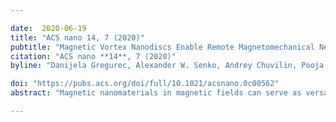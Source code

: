 ```yaml
---

date:  2020-06-19
title: "ACS nano 14, 7 (2020)"
pubtitle: "Magnetic Vortex Nanodiscs Enable Remote Magnetomechanical Neural Stimulation"
citation: "ACS nano **14**, 7 (2020)"
byline: "Danijela Gregurec, Alexander W. Senko, Andrey Chuvilin, Pooja D. Reddy, Ashwin Sankararaman, Dekel Rosenfeld, Po-Han Chiang, Francisco Garcia, Ian Tefel, **Georgios Varnavides**, Eugenia Ciocan, Polina Anikeeva"

doi: "https://pubs.acs.org/doi/full/10.1021/acsnano.0c00562"
abstract: "Magnetic nanomaterials in magnetic fields can serve as versatile transducers for remote interrogation of cell functions. In this study, we leveraged the transition from vortex to in-plane magnetization in iron oxide nanodiscs to modulate the activity of mechanosensory cells. When a vortex configuration of spins is present in magnetic nanomaterials, it enables rapid control over their magnetization direction and magnitude. The vortex configuration manifests in near zero net magnetic moment in the absence of a magnetic field, affording greater colloidal stability of magnetic nanomaterials in suspensions. Together, these properties invite the application of magnetic vortex particles as transducers of externally applied minimally invasive magnetic stimuli in biological systems. Using magnetic modeling and electron holography, we predict and experimentally demonstrate magnetic vortex states in an array of colloidally synthesized magnetite nanodiscs 98–226 nm in diameter. The magnetic nanodiscs applied as transducers of torque for remote control of mechanosensory neurons demonstrated the ability to trigger Ca2+ influx in weak (≤28 mT), slowly varying (≤5 Hz) magnetic fields. The extent of cellular response was determined by the magnetic nanodisc volume and magnetic field conditions. Magnetomechanical activation of a mechanosensitive cation channel TRPV4 (transient receptor potential vanilloid family member 4) exogenously expressed in the nonmechanosensitive HEK293 cells corroborated that the stimulation is mediated by mechanosensitive ion channels. With their large magnetic torques and colloidal stability, magnetic vortex particles may facilitate basic studies of mechanoreception and its applications to control electroactive cells with remote magnetic stimuli."

---
```


